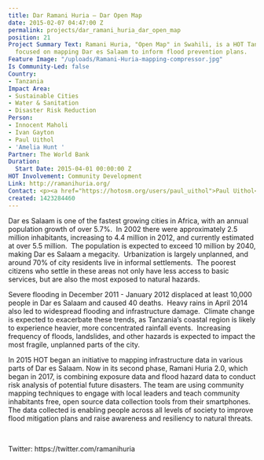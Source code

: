 ```yaml
---
title: Dar Ramani Huria — Dar Open Map
date: 2015-02-07 04:47:00 Z
permalink: projects/dar_ramani_huria_dar_open_map
position: 21
Project Summary Text: Ramani Huria, "Open Map" in Swahili, is a HOT Tanzania project
  focused on mapping Dar es Salaam to inform flood prevention plans.
Feature Image: "/uploads/Ramani-Huria-mapping-compressor.jpg"
Is Community-Led: false
Country:
- Tanzania
Impact Area:
- Sustainable Cities
- Water & Sanitation
- Disaster Risk Reduction
Person:
- Innocent Maholi
- Ivan Gayton
- Paul Uithol
- 'Amelia Hunt '
Partner: The World Bank
Duration:
  Start Date: 2015-04-01 00:00:00 Z
HOT Involvement: Community Development
Link: http://ramanihuria.org/
Contact: <p><a href="https://hotosm.org/users/paul_uithol">Paul Uithol</a></p>
created: 1423284460
---
```


<p class="MsoNormal">Dar es Salaam is one of the fastest growing cities in Africa, with an annual population growth of over 5.7%.<span style="mso-spacerun: yes;">  </span>In 2002 there were approximately 2.5 million inhabitants, increasing to 4.4 million in 2012, and currently estimated at over 5.5 million.  <span style="mso-spacerun: yes;"> The population is expected to exceed 10 million by 2040, making Dar es Salaam a megacity.  </span>Urbanization is largely unplanned, and around 70% of city residents live in informal settlements.<span style="mso-spacerun: yes;">  </span>The poorest citizens who settle in these areas not only have less access to basic services, but are also the most exposed to natural hazards.</p><p class="MsoNormal">Severe flooding in December 2011 - January 2012 displaced at least 10,000 people in Dar es Salaam and caused 40 deaths.  Heavy rains in April 2014 also led to widespread flooding and infrastructure damage.  Climate change is expected to exacerbate these trends, as Tanzania’s coastal region is likely to experience heavier, more concentrated rainfall events.  Increasing frequency of floods, landslides, and other hazards is expected to impact the most fragile, unplanned parts of the city.</p><p class="MsoNormal">In 2015 HOT began an initiative to mapping infrastructure data in various parts of Dar es Salaam. Now in its second phase, Ramani Huria 2.0, which began in 2017, is combining exposure data and flood hazard data to conduct risk analysis of potential future disasters. The team are using community mapping techniques to engage with local leaders and teach community inhabitants free, open source data collection tools from their smartphones. The data collected is enabling people across all levels of society to improve flood mitigation plans and raise awareness and resiliency to natural threats.</p><p> </p><p>Twitter: https://twitter.com/ramanihuria</p>